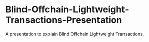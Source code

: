 # Blind-Offchain-Lightweight-Transactions-Presentation
A presentation to explain Blind Offchain Lightweight Transactions.
